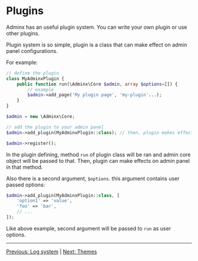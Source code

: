 # Plugins
Adminx has an useful plugin system. You can write your own plugin or use other plugins.

Plugin system is so simple, plugin is a class that can make effect on admin panel configurations.

For example:

```php
// define the plugin
class MyAdminxPlugin {
    public function run(\Adminx\Core $admin, array $options=[]) {
        // example
        $admin->add_page('My plugin page', 'my-plugin'...);
    }
}

$admin = new \Adminx\Core;

// add the plugin to your admin panel
$admin->add_plugin(MyAdminxPlugin::class); // then, plugin makes effects on your admin panel

$admin->register();
```

In the plugin defining, method `run` of plugin class will be ran and admin core object will be
passed to that. Then, plugin can make effects on admin panel in that method.

Also there is a second argument, `$options`. this argument contains user passed options:

```php
$admin->add_plugin(MyAdminxPlugin::class, [
    'option1' => 'value',
    'foo' => 'bar',
    // ...
]);
```

Like above example, second argument will be passed to `run` as user options.

---

[Previous: Log system](05_log_system.md) | [Next: Themes](07_themes.md)
